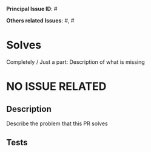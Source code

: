 [//]: # (====================)
[//]: # (Issue Related       )
[//]: # (====================)

[//]: # (The title must have the next format: Issue <Issue ID>)

**Principal Issue ID**: #

**Others related Issues**: #, #

# Solves
Completely / Just a part: Description of what is missing


[//]: # (====================)
[//]: # (Non issue Related   )
[//]: # (====================)

# NO ISSUE RELATED

## Description
Describe the problem that this PR solves


[//]: # (====================)
[//]: # (All)
[//]: # (====================)


## Tests
[//]: # (Steps to test)
